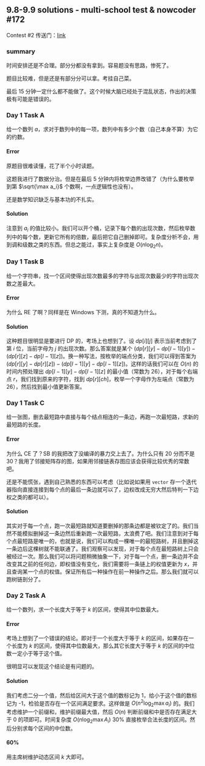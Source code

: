 
## 9.8-9.9 solutions - multi-school test & nowcoder #172
Contest #2 传送门：[link](https://www.nowcoder.com/acm/contest/172#question)

### summary

时间安排还是不合理。部分分都没有拿到。容易题没有思路，惨死了。

题目比较难，但是还是有部分分可以拿。考挂自己菜。

最后 15 分钟一定什么都不能做了。这个时候大脑已经处于混乱状态，作出的决策极有可能是错误的。

### Day 1 Task A

给一个数列 $a$，求对于数列中的每一项，数列中有多少个数（自己本身不算）为它的约数。

#### Error

原题目很难读懂，花了半个小时读题。

这题我进行了数据分治。但是在最后 5 分钟内将枚举边界改错了（为什么要枚举到第 $\sqrt{\max a_i}$ 个数啊，一点逻辑性也没有）。

还是数学知识缺乏与基本功的不扎实。

#### Solution

注意到 $a_i$ 的值比较小。我们可以开个桶，记录下每个数的出现次数，然后枚举数列中的每个数，更新它所有的倍数，最后把它自己删掉即可。复杂度分析不会，用到调和级数之类的东西。但总之能过，事实上复杂度是 $O(n\log_2n)$。

### Day 1 Task B

给一个字符串，找一个区间使得出现次数最多的字符与出现次数最少的字符出现次数之差最大。

#### Error

为什么 RE 了啊？同样是在 Windows 下测，真的不知道为什么。

#### Solution

这种题目很明显是要进行 DP 的，考场上也想到了。设 $dp[i][j]$ 表示当前考虑到了第 $i$ 位，当前字母为 $j$ 的出现次数。那么答案就是某个 $(dp[r][y]-dp[l-1][y])-(dp[r][z]-dp[l-1][z])$。换一种写法，按枚举的端点分类，我们可以得到答案为 $(dp[r][y]-dp[r][z])-(dp[l-1][y]-dp[l-1][z])$。这样的话我们可以在 $O(n)$ 的时间内预处理出 $dp[l-1][y]-dp[l-1][z]$ 的最小值（常数为 26），对于每个右端点 $r$，我们找到原来的字符，找到 $dp[r][ch]$，枚举一个字母作为左端点（常数为 26），然后找到最小值更新答案。

### Day 1 Task C

给一张图，删去最短路中直接与每个结点相连的一条边，再跑一次最短路，求新的最短路的长度。

#### Error

为什么 CE 了？SB 的我把改了没编译的暴力交上去了。为什么只有 20 分而不是 30？我用了邻接矩阵存的图，如果用邻接链表存图应该会获得比较优秀的常数吧。

还是不能慌张，遇到自己熟悉的东西可以考虑（比如说如果用 `vector` 存一个迭代器指向直接连接到每个点的最后一条边就可以了，边权改成无穷大然后特判一下边权之类的都可以）。

#### Solution

其实对于每一个点，跑一次最短路就知道要删掉的那条边都是被钦定了的。我们当然不能模拟删掉这一条边然后重新跑一次最短路，太浪费了吧。我们注意到对于每个点最短路是唯一的，也就是说，我们可以构成一棵唯一的最短路树，并且删掉这一条边后这棵树就不能联通了。我们观察可以发现，对于每个点在最短路树上只会被经过一次。那么我们可以将问题稍微抽象一下，对于每一个点，删一条边并不会改变其之前的任何边，即权值没有变化，我们需要将一条链上的权值更新为 $x$，并且查询某一个点的权值。保证所有后一种操作在前一种操作之后。那么我们就可以跑树链剖分了。

### Day 2 Task A
给一个数列，求一个长度大于等于 $k$ 的区间，使得其中位数最大。
#### Error
考场上想到了一个错误的结论。即对于一个长度大于等于 $k$ 的区间，如果存在一个长度为 $k$ 的区间，使得其中位数最大，那么其它长度大于等于 $k$ 的区间的中位数一定小于等于这个值。

很明显可以发现这个结论是有问题的。

#### Solution

我们考虑二分一个值，然后给区间大于这个值的数标记为 1，给小于这个值的数标记为 -1，检验是否存在一个区间满足要求。这样做是 $O(n^2\log_2\max a_i)$ 的。我们考虑维护一个前缀和，维护前缀最大值，然后 $O(n)$ 判断前缀和中是否存在满足大于 0 的项即可。时间复杂度 $O(n\log_2\max A_i)$
30%
直接枚举合法长度的区间。然后分别求每个区间的中位数。
#### 60%
用主席树维护动态区间 $k$ 大即可。

<!--stackedit_data:
eyJoaXN0b3J5IjpbLTEwNTU0ODMwNThdfQ==
-->
